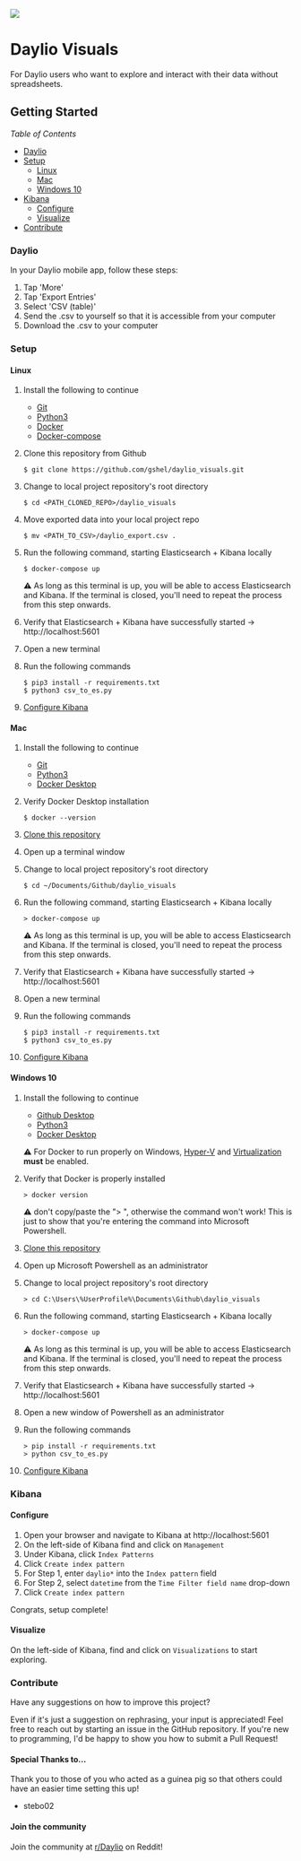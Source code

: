 ![](https://github.com/gshel/daylio_visuals/workflows/static/badge.svg)

# Daylio Visuals
For Daylio users who want to explore and interact with their data without spreadsheets.

## Getting Started
_Table of Contents_
* [Daylio](README.md#daylio)
* [Setup](README.md#setup)
    * [Linux](README.md#linux)
    * [Mac](README.md#mac)
    * [Windows 10](README.md#windows-10)
* [Kibana](README.md#kibana)
    * [Configure](README.md#configure)
    * [Visualize](README.md#visualize)
* [Contribute](README.md#contribute)
### Daylio
In your Daylio mobile app, follow these steps:
1. Tap 'More'
2. Tap 'Export Entries'
3. Select 'CSV (table)'
4. Send the .csv to yourself so that it is accessible from your computer
5. Download the .csv to your computer

### Setup
#### Linux
1. Install the following to continue
    * [Git](https://git-scm.com/book/en/v2/Getting-Started-Installing-Git/#_installing_on_linux)
    * [Python3](https://realpython.com/installing-python/#linux)
    * [Docker](https://docs.docker.com/install/)
    * [Docker-compose](https://docs.docker.com/compose/install/)
    
2. Clone this repository from Github
    
    ```$ git clone https://github.com/gshel/daylio_visuals.git```
    
3. Change to local project repository's root directory 
    
    ```$ cd <PATH_CLONED_REPO>/daylio_visuals```
    
4. Move exported data into your local project repo 
    
    ```$ mv <PATH_TO_CSV>/daylio_export.csv .```
    
5. Run the following command, starting Elasticsearch + Kibana locally 
    
    ```$ docker-compose up```
    
    :warning: As long as this terminal is up, you will be able to access Elasticsearch and Kibana. If the terminal is closed, you'll need to repeat the process from this step onwards. 

6. Verify that Elasticsearch + Kibana have successfully started -> http://localhost:5601

7. Open a new terminal

8. Run the following commands 
    
    ```
    $ pip3 install -r requirements.txt 
    $ python3 csv_to_es.py
   ```
    
9. [Configure Kibana](README.md#kibana)

#### Mac
1. Install the following to continue
    * [Git](https://help.github.com/en/desktop/getting-started-with-github-desktop/installing-github-desktop)
    * [Python3](https://realpython.com/installing-python/#macos-mac-os-x)
    * [Docker Desktop](https://docs.docker.com/docker-for-mac/install/)

2. Verify Docker Desktop installation

    ```$ docker --version```

3. [Clone this repository](https://help.github.com/en/desktop/contributing-to-projects/cloning-a-repository-from-github-to-github-desktop)

4. Open up a terminal window

5. Change to local project repository's root directory
    
    ```$ cd ~/Documents/Github/daylio_visuals```
    
6. Run the following command, starting Elasticsearch + Kibana locally 
    
    ```> docker-compose up```
    
    :warning: As long as this terminal is up, you will be able to access Elasticsearch and Kibana. If the terminal is closed, you'll need to repeat the process from this step onwards. 

7. Verify that Elasticsearch + Kibana have successfully started -> http://localhost:5601

8. Open a new terminal

9. Run the following commands 
    
    ```
    $ pip3 install -r requirements.txt 
    $ python3 csv_to_es.py
   ```
    
10. [Configure Kibana](README.md#kibana)

#### Windows 10
1. Install the following to continue
    * [Github Desktop](https://help.github.com/en/desktop/getting-started-with-github-desktop/installing-github-desktop)
    * [Python3](https://www.microsoft.com/en-us/p/python-37/9nj46sx7x90p)
    * [Docker Desktop](https://docs.docker.com/docker-for-windows/install/)
    
    :warning: For Docker to run properly on Windows, [Hyper-V](https://docs.microsoft.com/en-us/virtualization/hyper-v-on-windows/quick-start/enable-hyper-v) and [Virtualization](https://docs.docker.com/docker-for-windows/troubleshoot/#virtualization-must-be-enabled) **must** be enabled.
2. Verify that Docker is properly installed

    ```> docker version```
    
    :warning:  don't copy/paste the "> ", otherwise the command won't work! This is just to show that you're entering the command into Microsoft Powershell.

3. [Clone this repository](https://help.github.com/en/desktop/contributing-to-projects/cloning-a-repository-from-github-to-github-desktop)
    
4. Open up Microsoft Powershell as an administrator
 
5. Change to local project repository's root directory
    
    ```> cd C:\Users\%UserProfile%\Documents\Github\daylio_visuals```
    
6. Run the following command, starting Elasticsearch + Kibana locally 
    
    ```> docker-compose up```
    
    :warning: As long as this terminal is up, you will be able to access Elasticsearch and Kibana. If the terminal is closed, you'll need to repeat the process from this step onwards. 
 
7. Verify that Elasticsearch + Kibana have successfully started -> http://localhost:5601

8. Open a new window of Powershell as an administrator

9. Run the following commands 
    
    ```
    > pip install -r requirements.txt 
    > python csv_to_es.py
   ```
    
10. [Configure Kibana](README.md#kibana)
### Kibana
#### Configure
1. Open your browser and navigate to Kibana at http://localhost:5601
2. On the left-side of Kibana find and click on `Management`
3. Under Kibana, click `Index Patterns`
4. Click `Create index pattern`
5. For Step 1, enter `daylio*` into the `Index pattern` field
6. For Step 2, select `datetime` from the `Time Filter field name` drop-down
7. Click `Create index pattern`

Congrats, setup complete! 
#### Visualize
On the left-side of Kibana, find and click on `Visualizations` to start exploring.

### Contribute
Have any suggestions on how to improve this project? 

Even if it's just a suggestion on rephrasing, your input is appreciated! Feel free to reach out by starting an issue in the GitHub repository. If you're new to programming, I'd be happy to show you how to submit a Pull Request! 
#### Special Thanks to...
Thank you to those of you who acted as a guinea pig so that others could have an easier time setting this up!
* stebo02

#### Join the community
Join the community at [r/Daylio](https://www.reddit.com/r/daylio) on Reddit!
